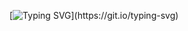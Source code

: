 
[![Typing SVG](https://readme-typing-svg.demolab.com/?font=Gidole+Regular&pause=800&color=B19CD8&center=true&vCenter=true&width=1000&lines=Hey!+I'm+Adeland!;Aspiring+Machine+Learning+Engineer+and+Quant+Dev.)](https://git.io/typing-svg)
